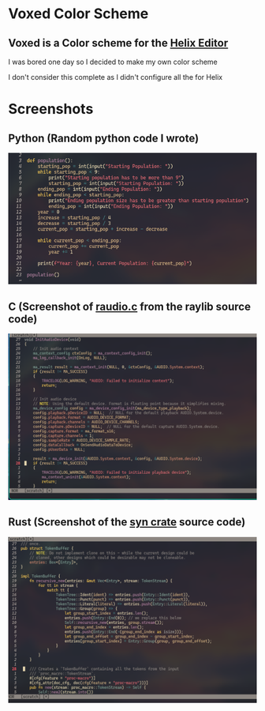 # Voxed Color Scheme

## Voxed is a Color scheme for the [Helix Editor](https://helix-editor.com/)

I was bored one day so I decided to make my own color scheme

I don't consider this complete as I didn't configure all the for Helix


# Screenshots

## Python (Random python code I wrote)
![Alt text](./python-screenshot.png?raw=true "Python Code")

## C (Screenshot of [raudio.c](https://github.com/raysan5/raylib/blob/master/src/raudio.c) from the raylib source code)
![Alt text](./c-screenshot.png?raw=true "C Code")

## Rust (Screenshot of the [syn crate](https://github.com/dtolnay/syn/blob/master/src/buffer.rs) source code) 
![Alt text](./rust-screenshot.png?raw=true "Rust Code")

